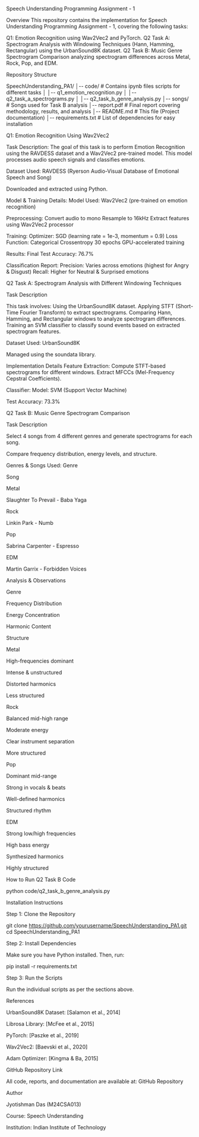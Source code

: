 Speech Understanding Programming Assignment - 1

Overview
This repository contains the implementation for Speech Understanding Programming Assignment - 1, covering the following tasks:

Q1: Emotion Recognition using Wav2Vec2 and PyTorch.
Q2 Task A: Spectrogram Analysis with Windowing Techniques (Hann, Hamming, Rectangular) using the UrbanSound8K dataset.
Q2 Task B: Music Genre Spectrogram Comparison analyzing spectrogram differences across Metal, Rock, Pop, and EDM.

Repository Structure

SpeechUnderstanding_PA1/
│-- code/                      # Contains ipynb files scripts for different tasks
│   │-- q1_emotion_recognition.py
│   │-- q2_task_a_spectrograms.py
│   │-- q2_task_b_genre_analysis.py
│-- songs/                     # Songs used for Task B analysis
│-- report.pdf                 # Final report covering methodology, results, and analysis
│-- README.md                  # This file (Project documentation)
│-- requirements.txt            # List of dependencies for easy installation

Q1: Emotion Recognition Using Wav2Vec2

Task Description:
The goal of this task is to perform Emotion Recognition using the RAVDESS dataset and a Wav2Vec2 pre-trained model. This model processes audio speech signals and classifies emotions.

Dataset Used:
RAVDESS (Ryerson Audio-Visual Database of Emotional Speech and Song)

Downloaded and extracted using Python.

Model & Training Details:
Model Used: Wav2Vec2 (pre-trained on emotion recognition)

Preprocessing:
Convert audio to mono
Resample to 16kHz
Extract features using Wav2Vec2 processor

Training:
Optimizer: SGD (learning rate = 1e-3, momentum = 0.9)
Loss Function: Categorical Crossentropy
30 epochs
GPU-accelerated training

Results:
Final Test Accuracy: 76.7%

Classification Report:
Precision: Varies across emotions (highest for Angry & Disgust)
Recall: Higher for Neutral & Surprised emotions

Q2 Task A: Spectrogram Analysis with Different Windowing Techniques

Task Description

This task involves:
Using the UrbanSound8K dataset.
Applying STFT (Short-Time Fourier Transform) to extract spectrograms.
Comparing Hann, Hamming, and Rectangular windows to analyze spectrogram differences.
Training an SVM classifier to classify sound events based on extracted spectrogram features.

Dataset Used:
UrbanSound8K

Managed using the soundata library.

Implementation Details
 Feature Extraction:
 Compute STFT-based spectrograms for different windows.
 Extract MFCCs (Mel-Frequency Cepstral Coefficients).

Classifier:
 Model: SVM (Support Vector Machine)

Test Accuracy: 73.3%

Q2 Task B: Music Genre Spectrogram Comparison

Task Description

Select 4 songs from 4 different genres and generate spectrograms for each song.

Compare frequency distribution, energy levels, and structure.

Genres & Songs Used:
Genre

Song

Metal

Slaughter To Prevail - Baba Yaga

Rock

Linkin Park - Numb

Pop

Sabrina Carpenter - Espresso

EDM

Martin Garrix - Forbidden Voices

Analysis & Observations

Genre

Frequency Distribution

Energy Concentration

Harmonic Content

Structure

Metal

High-frequencies dominant

Intense & unstructured

Distorted harmonics

Less structured

Rock

Balanced mid-high range

Moderate energy

Clear instrument separation

More structured

Pop

Dominant mid-range

Strong in vocals & beats

Well-defined harmonics

Structured rhythm

EDM

Strong low/high frequencies

High bass energy

Synthesized harmonics

Highly structured

How to Run Q2 Task B Code

python code/q2_task_b_genre_analysis.py

Installation Instructions

Step 1: Clone the Repository

git clone https://github.com/yourusername/SpeechUnderstanding_PA1.git
cd SpeechUnderstanding_PA1

Step 2: Install Dependencies

Make sure you have Python installed. Then, run:

pip install -r requirements.txt

Step 3: Run the Scripts

Run the individual scripts as per the sections above.

References

UrbanSound8K Dataset: [Salamon et al., 2014]

Librosa Library: [McFee et al., 2015]

PyTorch: [Paszke et al., 2019]

Wav2Vec2: [Baevski et al., 2020]

Adam Optimizer: [Kingma & Ba, 2015]

GitHub Repository Link

All code, reports, and documentation are available at:
GitHub Repository

Author

Jyotishman Das (M24CSA013)

Course: Speech Understanding

Institution: Indian Institute of Technology


